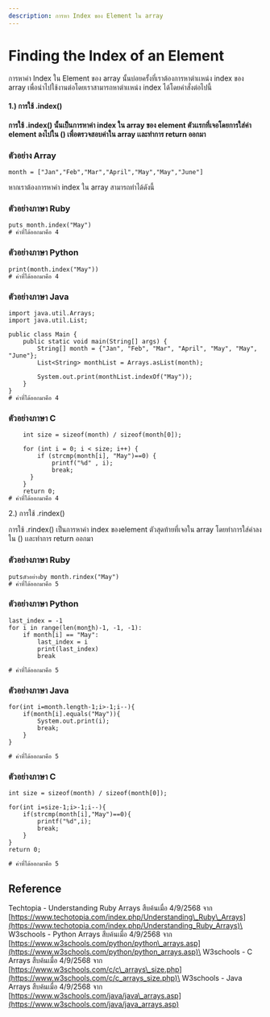 ```yaml
---
description: การหา Index ของ Element ใน array
---
```


# Finding the Index of an Element

การหาค่า Index ใน Element ของ array นั้นบ่อยครั้งที่เราต้องการหาตำเเหน่ง index ของ array เพื่อนำไปใช้งานต่อโดยเราสามารถหาตำเเหน่ง index ได้โดยคำสั่งต่อไปนี้

#### 1.)  การใช้ .index()

#### การใช้ .index()  นั้นเป็นการหาค่า index ใน array  ของ element ตัวเเรกที่เจอโดยการใส่ค่า element ลงไปใน () เพื่อตรวจสอบค่าใน array เเละทำการ return ออกมา

### ตัวอย่าง Array

```
month = ["Jan","Feb","Mar","April","May","May","June"]
```

หากเราต้องการหาค่า index ใน array สามารถทำได้ดังนี้

### ตัวอย่างภาษา Ruby

```
puts month.index("May")
# ค่าที่ได้ออกมาคือ 4
```

### ตัวอย่างภาษา Python

```
print(month.index("May"))
# ค่าที่ได้ออกมาคือ 4
```

### ตัวอย่างภาษา Java

```
import java.util.Arrays;
import java.util.List;

public class Main {
    public static void main(String[] args) {
        String[] month = {"Jan", "Feb", "Mar", "April", "May", "May", "June"};
        List<String> monthList = Arrays.asList(month);

        System.out.print(monthList.indexOf("May"));
    }
}
# ค่าที่ได้ออกมาคือ 4
```

### ตัวอย่างภาษา C

```
    int size = sizeof(month) / sizeof(month[0]);

    for (int i = 0; i < size; i++) {
        if (strcmp(month[i], "May")==0) {
            printf("%d" , i);
            break;
      }
    }
    return 0;
# ค่าที่ได้ออกมาคือ 4
```

2.) การใช้ .rindex()

การใช้ .rindex() เป็นการหาค่า index ของelement ตัวสุดท้ายที่เจอใน array โดยทำการใส่ค่าลงใน () เเละทำการ return ออกมา

### ตัวอย่างภาษา Ruby

```
putsตัวอย่างby month.rindex("May")
# ค่าที่ได้ออกมาคือ 5
```

### ตัวอย่างภาษา Python

<pre><code>last_index = -1
for i in range(len(mon<a data-footnote-ref href="#user-content-fn-1">t</a>h)-1, -1, -1):
    if month[i] == "May":
        last_index = i
        print(last_index)
        break
        
# ค่าที่ได้ออกมาคือ 5    
</code></pre>

### ตัวอย่างภาษา Java

```
for(int i=month.length-1;i>-1;i--){
    if(month[i].equals("May")){
        System.out.print(i);
        break;
    }
}

# ค่าที่ได้ออกมาคือ 5
```

### ตัวอย่างภาษา C

```
int size = sizeof(month) / sizeof(month[0]);

for(int i=size-1;i>-1;i--){
    if(strcmp(month[i],"May")==0){
        printf("%d",i);
        break;
    }
}
return 0;

# ค่าที่ได้ออกมาคือ 5
```

## Reference

Techtopia - Understanding Ruby Arrays สืบค้นเมื่อ 4/9/2568 จาก [https://www.techotopia.com/index.php/Understanding\_Ruby\_Arrays](https://www.techotopia.com/index.php/Understanding_Ruby_Arrays)\
W3schools - Python Arrays สืบค้นเมื่อ 4/9/2568 จาก [https://www.w3schools.com/python/python\_arrays.asp](https://www.w3schools.com/python/python_arrays.asp)\
W3schools - C Arrays สืบค้นเมื่อ 4/9/2568 จาก [https://www.w3schools.com/c/c\_arrays\_size.php](https://www.w3schools.com/c/c_arrays_size.php)\
W3schools - Java Arrays สืบค้นเมื่อ 4/9/2568 จาก [https://www.w3schools.com/java/java\_arrays.asp](https://www.w3schools.com/java/java_arrays.asp)

[^1]: 
